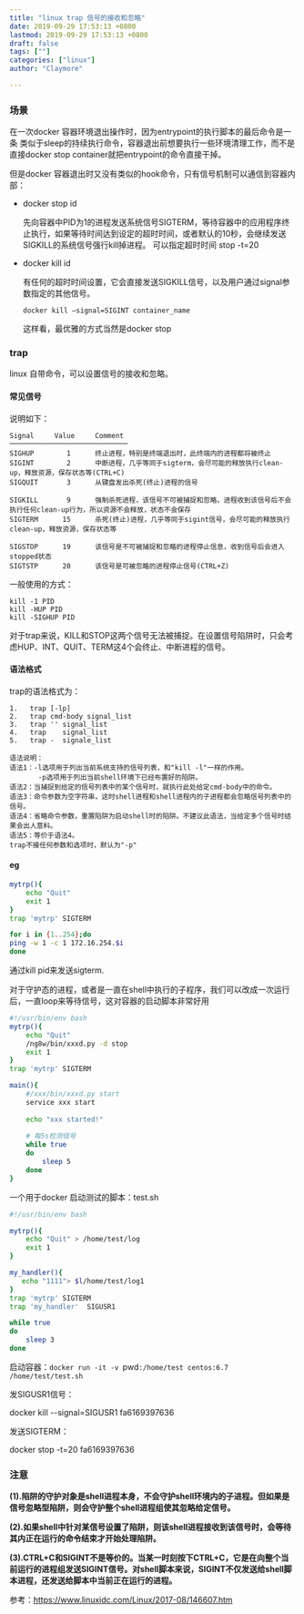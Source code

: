 ```yaml
---
title: "linux trap 信号的接收和忽略"
date: 2019-09-29 17:53:13 +0800
lastmod: 2019-09-29 17:53:13 +0800
draft: false
tags: [""]
categories: ["linux"]
author: "Claymore"

---
```

### 场景

在一次docker 容器环境退出操作时，因为entrypoint的执行脚本的最后命令是一条 类似于sleep的持续执行命令，容器退出前想要执行一些环境清理工作，而不是直接docker stop container就把entrypoint的命令直接干掉。

但是docker 容器退出时又没有类似的hook命令，只有信号机制可以通信到容器内部：

* docker stop id  

  先向容器中PID为1的进程发送系统信号SIGTERM，等待容器中的应用程序终止执行，如果等待时间达到设定的超时时间，或者默认的10秒，会继续发送SIGKILL的系统信号强行kill掉进程。 可以指定超时时间 stop -t=20

* docker kill  id

  有任何的超时时间设置，它会直接发送SIGKILL信号，以及用户通过signal参数指定的其他信号。

  `docker kill –signal=SIGINT container_name`

  这样看，最优雅的方式当然是docker stop



### trap

linux 自带命令，可以设置信号的接收和忽略。



#### 常见信号

说明如下：

```
Signal     Value     Comment
─────────────────────────────
SIGHUP        1      终止进程，特别是终端退出时，此终端内的进程都将被终止
SIGINT        2      中断进程，几乎等同于sigterm，会尽可能的释放执行clean-up，释放资源，保存状态等(CTRL+C)
SIGQUIT       3      从键盘发出杀死(终止)进程的信号
 
SIGKILL       9      强制杀死进程，该信号不可被捕捉和忽略，进程收到该信号后不会执行任何clean-up行为，所以资源不会释放，状态不会保存
SIGTERM      15      杀死(终止)进程，几乎等同于sigint信号，会尽可能的释放执行clean-up，释放资源，保存状态等
 
SIGSTOP      19      该信号是不可被捕捉和忽略的进程停止信息，收到信号后会进入stopped状态
SIGTSTP      20      该信号是可被忽略的进程停止信号(CTRL+Z)
```

一般使用的方式：

```
kill -1 PID
kill -HUP PID
kill -SIGHUP PID
```



对于trap来说，KILL和STOP这两个信号无法被捕捉。在设置信号陷阱时，只会考虑HUP、INT、QUIT、TERM这4个会终止、中断进程的信号。



#### 语法格式

trap的语法格式为：

```
1.   trap [-lp]
2.   trap cmd-body signal_list
3.   trap '' signal_list
4.   trap    signal_list
5.   trap -  signale_list
 
语法说明：
语法1：-l选项用于列出当前系统支持的信号列表，和"kill -l"一样的作用。
       -p选项用于列出当前shell环境下已经布置好的陷阱。
语法2：当捕捉到给定的信号列表中的某个信号时，就执行此处给定cmd-body中的命令。
语法3：命令参数为空字符串，这时shell进程和shell进程内的子进程都会忽略信号列表中的信号。
语法4：省略命令参数，重置陷阱为启动shell时的陷阱。不建议此语法，当给定多个信号时结果会出人意料。
语法5：等价于语法4。
trap不接任何参数和选项时，默认为"-p"
```



#### eg

```sh
mytrp(){
    echo "Quit"
    exit 1
}
trap 'mytrp' SIGTERM

for i in {1..254};do
ping -w 1 -c 1 172.16.254.$i
done
```

通过kill pid来发送sigterm.

对于守护态的进程，或者是一直在shell中执行的子程序，我们可以改成一次运行后，一直loop来等待信号，这对容器的启动脚本非常好用

```sh
#!/usr/bin/env bash
mytrp(){
    echo "Quit"
    /ng8w/bin/xxxd.py -d stop   
    exit 1
}
trap 'mytrp' SIGTERM

main(){
    #/xxx/bin/xxxd.py start
    service xxx start
    
    echo "xxx started!"
    
    # 每5s检测信号
    while true
    do
        sleep 5
    done
}
```



一个用于docker 启动测试的脚本：test.sh

```sh
#!/usr/bin/env bash

mytrp(){
    echo "Quit" > /home/test/log
    exit 1
}

my_handler(){
   echo "1111"> $l/home/test/log1
}
trap 'mytrp' SIGTERM
trap 'my_handler'  SIGUSR1

while true
do
    sleep 3
done
```

启动容器：`docker run -it -v `pwd`:/home/test centos:6.7 /home/test/test.sh`

发SIGUSR1信号：

docker kill --signal=SIGUSR1 fa6169397636

发送SIGTERM：

docker stop -t=20 fa6169397636



### 注意

**(1).陷阱的守护对象是shell进程本身，不会守护shell环境内的子进程。但如果是信号忽略型陷阱，则会守护整个shell进程组使其忽略给定信号。**

**(2).如果shell中针对某信号设置了陷阱，则该shell进程接收到该信号时，会等待其内正在运行的命令结束才开始处理陷阱。**

**(3).CTRL+C和SIGINT不是等价的。当某一时刻按下CTRL+C，它是在向整个当前运行的进程组发送SIGINT信号。对shell脚本来说，SIGINT不仅发送给shell脚本进程，还发送给脚本中当前正在运行的进程。**



参考：https://www.linuxidc.com/Linux/2017-08/146607.htm